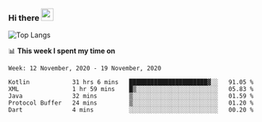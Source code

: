 ### Hi there <a href="https://www.gautamkrishnar.com/"><img src="https://media.giphy.com/media/hvRJCLFzcasrR4ia7z/giphy.gif" width="25px"></a>

![Top Langs](https://github-readme-stats.vercel.app/api/top-langs/?username=charlie-captain&layout=compact)

📊 **This week I spent my time on**

<!--START_SECTION:waka-->
```text
Week: 12 November, 2020 - 19 November, 2020

Kotlin            31 hrs 6 mins   ██████████████████████▓░░   91.05 % 
XML               1 hr 59 mins    █▒░░░░░░░░░░░░░░░░░░░░░░░   05.83 % 
Java              32 mins         ▒░░░░░░░░░░░░░░░░░░░░░░░░   01.59 % 
Protocol Buffer   24 mins         ▒░░░░░░░░░░░░░░░░░░░░░░░░   01.20 % 
Dart              4 mins          ░░░░░░░░░░░░░░░░░░░░░░░░░   00.20 % 
```
<!--END_SECTION:waka-->
